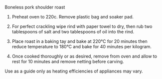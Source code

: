 Boneless pork shoulder roast

1. Preheat oven to 220c. Remove plastic bag and soaker pad.

2. For perfect crackling wipe rind with paper towel to dry,
then rub two tablespoons of salt and two tablespoons of oil
into the rind.

3. Place roast in a baking tay and bake at 220°C for 20
minutes then reduce temperature to 180°C and bake for 40
minutes per kilogram.

4. Once cooked thoroughly or as desired, remove from oven and
allow to rest for 10 minutes and remove netting before carving.

Use as a guide only as heating efficiencies of appliances may
vary.